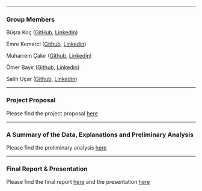 ﻿***
### Group Members

Büşra Koç ([GitHub](https://mef-bda503.github.io/pj18-busraakoc/), [Linkedin](https://www.linkedin.com/in/busra-koc/))

Emre Kemerci ([Github](https://mef-bda503.github.io/pj18-EmreKemerci/), [Linkedin](https://www.linkedin.com/in/emre-kemerci-69298719/))

Muharrem Çakır ([Github](https://mef-bda503.github.io/pj18-muharremcakir81/), [Linkedin](https://www.linkedin.com/in/muharrem-%C3%A7ak%C4%B1r-19425052/))

Ömer Bayır ([Github](https://mef-bda503.github.io/pj18-omerbayir/), [Linkedin](https://www.linkedin.com/in/%C3%B6mer-bay%C4%B1r-7557aa1b/))

Salih Uçar ([Github](https://mef-bda503.github.io/pj18-ucarsal/), [Linkedin](https://www.linkedin.com/in/salih-u%C3%A7ar-90642145/))

***
### Project Proposal
Please find the project proposal [here](Proposal.html)

***
### A Summary of the Data, Explanations and Preliminary Analysis
Please find the preliminary analysis [here](PreliminaryAnalysis.html)

***
### Final Report & Presentation
Please find the final report [here](Final/Final20181223.html) and the presentation [here](Final/PresentationFinal.html)